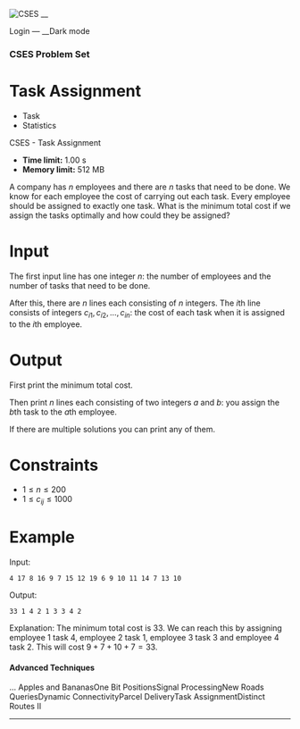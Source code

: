 ![CSES](/logo.png?1) __

Login — __Dark mode

### CSES Problem Set

# Task Assignment

  * Task
  * Statistics

CSES - Task Assignment

  * **Time limit:** 1.00 s
  * **Memory limit:** 512 MB

A company has $n$ employees and there are $n$ tasks that need to be done. We
know for each employee the cost of carrying out each task. Every employee
should be assigned to exactly one task. What is the minimum total cost if we
assign the tasks optimally and how could they be assigned?

# Input

The first input line has one integer $n$: the number of employees and the
number of tasks that need to be done.

After this, there are $n$ lines each consisting of $n$ integers. The $i$th
line consists of integers $c_{i1},c_{i2},\ldots,c_{in}$: the cost of each task
when it is assigned to the $i$th employee.

# Output

First print the minimum total cost.

Then print $n$ lines each consisting of two integers $a$ and $b$: you assign
the $b$th task to the $a$th employee.

If there are multiple solutions you can print any of them.

# Constraints

  * $1 \le n \le 200$
  * $1 \le c_{ij} \le 1000$

# Example

Input:

``` 4 17 8 16 9 7 15 12 19 6 9 10 11 14 7 13 10 ```

Output:

``` 33 1 4 2 1 3 3 4 2 ```

Explanation: The minimum total cost is $33$. We can reach this by assigning
employee 1 task 4, employee 2 task 1, employee 3 task 3 and employee 4 task 2.
This will cost $9 + 7 + 10 + 7 = 33$.

#### Advanced Techniques

... Apples and BananasOne Bit PositionsSignal ProcessingNew Roads
QueriesDynamic ConnectivityParcel DeliveryTask AssignmentDistinct Routes II

* * *

